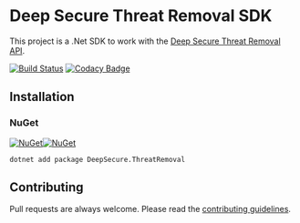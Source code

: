 # Deep Secure Threat Removal SDK

This project is a .Net SDK to work with the [Deep Secure Threat Removal API](https://threat-removal.deep-secure.com/).

[![Build Status](https://github.com/baynezy/deep-secure-threat-removal-sdk/workflows/CI%2FCD/badge.svg)](https://github.com/baynezy/deep-secure-threat-removal-sdk/actions?query=workflow%3ACI%2FCD) [![Codacy Badge](https://app.codacy.com/project/badge/Grade/939558c9841e4896a12dea992a514990)](https://www.codacy.com/gh/baynezy/deep-secure-threat-removal-sdk/dashboard?utm_source=github.com&amp;utm_medium=referral&amp;utm_content=baynezy/deep-secure-threat-removal-sdk&amp;utm_campaign=Badge_Grade)

## Installation

### NuGet

[![NuGet](https://img.shields.io/nuget/v/DeepSecure.ThreatRemoval?style=flat-square)](https://www.nuget.org/packages/DeepSecure.ThreatRemoval/)[![NuGet](https://img.shields.io/nuget/dt/DeepSecure.ThreatRemoval?style=flat-square)](https://www.nuget.org/packages/DeepSecure.ThreatRemoval/)

```posh
dotnet add package DeepSecure.ThreatRemoval
```

## Contributing

Pull requests are always welcome. Please read the [contributing guidelines](.github/CONTRIBUTING.md).
